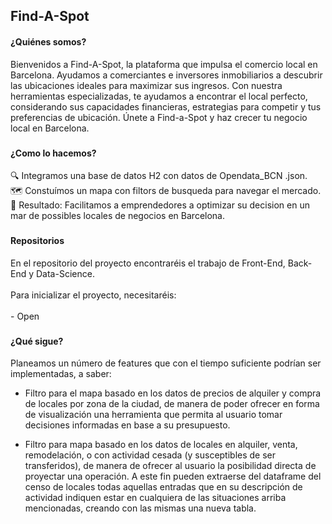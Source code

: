 <h2 align="left">Find-A-Spot</h2>

<h4>¿Quiénes somos?</h4>
<p align="left">Bienvenidos a Find-A-Spot, la plataforma que impulsa el comercio local en Barcelona. Ayudamos a comerciantes e inversores inmobiliarios a descubrir las ubicaciones ideales para maximizar sus ingresos. Con nuestra herramientas especializadas, te ayudamos a encontrar el local perfecto, considerando sus capacidades financieras, estrategias para competir y tus preferencias de ubicación. Únete a Find-a-Spot y haz crecer tu negocio local en Barcelona.</p>

###
<h4>¿Como lo hacemos?</h4>
<p align="left">🔍 Integramos una base de datos H2 con datos de Opendata_BCN .json.<br>🗺️ Constuímos un mapa con filtors de busqueda para navegar el mercado.<br>🎯 Resultado: Facilitamos a emprendedores a optimizar su decision en un mar de possibles locales de negocios en Barcelona.</p>

###
<h4>Repositorios</h4>
<p align="left">En el repositorio del proyecto encontraréis el trabajo de Front-End, Back-End y Data-Science.<br><br>Para inicializar el proyecto, necesitaréis:<br><br>- Open</p>

###
<h4>¿Qué sigue?</h4>

Planeamos un número de features que con el tiempo suficiente podrían ser implementadas, a saber:
* Filtro para el mapa basado en los datos de precios de alquiler y compra de locales por zona de la ciudad, de manera de poder ofrecer en forma de visualización una herramienta que permita al usuario tomar decisiones informadas en base a su presupuesto. 

* Filtro para mapa basado en los datos de locales en alquiler, venta, remodelación, o con actividad cesada (y susceptibles de ser transferidos), de manera de ofrecer al usuario la posibilidad directa de proyectar una operación. A este fin pueden extraerse del dataframe del censo de locales todas aquellas entradas que en su descripción de actividad indiquen estar en cualquiera de las situaciones arriba mencionadas, creando con las mismas una nueva tabla. 
